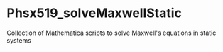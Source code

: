 # Phsx519_solveMaxwellStatic
Collection of Mathematica scripts to solve Maxwell's equations in static systems
